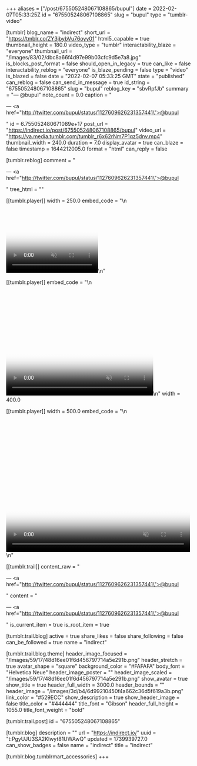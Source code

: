 +++
aliases = ["/post/675505248067108865/bupul"]
date = 2022-02-07T05:33:25Z
id = "675505248067108865"
slug = "bupul"
type = "tumblr-video"

[tumblr]
blog_name = "indirect"
short_url = "https://tmblr.co/ZY3jbybVu76oyy01"
html5_capable = true
thumbnail_height = 180.0
video_type = "tumblr"
interactability_blaze = "everyone"
thumbnail_url = "/images/83/02/dbc8a66f4d97e99b03cfc9d5e7a8.jpg"
is_blocks_post_format = false
should_open_in_legacy = true
can_like = false
interactability_reblog = "everyone"
is_blaze_pending = false
type = "video"
is_blazed = false
date = "2022-02-07 05:33:25 GMT"
state = "published"
can_reblog = false
can_send_in_message = true
id_string = "675505248067108865"
slug = "bupul"
reblog_key = "sbvRpfJb"
summary = "— @bupul"
note_count = 0.0
caption = "<p>— <a href=\"http://twitter.com/bupul/status/1127609626231357441\">@bupul</a></p>"
id = 6.755052480671089e+17
post_url = "https://indirect.io/post/675505248067108865/bupul"
video_url = "https://va.media.tumblr.com/tumblr_r6x62rNm7P1qz5dnv.mp4"
thumbnail_width = 240.0
duration = 7.0
display_avatar = true
can_blaze = false
timestamp = 1644212005.0
format = "html"
can_reply = false

[tumblr.reblog]
comment = "<p>— <a href=\"http://twitter.com/bupul/status/1127609626231357441\">@bupul</a></p>"
tree_html = ""

[[tumblr.player]]
width = 250.0
embed_code = "\n<video  id='embed-67b575929ab81370700692' class='crt-video crt-skin-default' width='250' height='188' poster='/images/a2/fd/9c63fd670334dbed12257c02e2c0.jpg' preload='none' muted data-crt-video data-crt-options='{\"autoheight\":null,\"duration\":7,\"hdUrl\":false,\"filmstrip\":{\"url\":\"/images/33/d2/228548d8d11903cd0799bbc61bb1.jpg\",\"width\":\"200\",\"height\":\"150\"}}' crossOrigin='anonymous' controls>\n    <source src=\"https://va.media.tumblr.com/tumblr_r6x62rNm7P1qz5dnv.mp4\" type=\"video/mp4\">\n</video>\n"

[[tumblr.player]]
embed_code = "\n<video  id='embed-67b575929ab81370700692' class='crt-video crt-skin-default' width='400' height='300' poster='/images/a2/fd/9c63fd670334dbed12257c02e2c0.jpg' preload='none' muted data-crt-video data-crt-options='{\"autoheight\":null,\"duration\":7,\"hdUrl\":false,\"filmstrip\":{\"url\":\"/images/33/d2/228548d8d11903cd0799bbc61bb1.jpg\",\"width\":\"200\",\"height\":\"150\"}}' crossOrigin='anonymous' controls>\n    <source src=\"https://va.media.tumblr.com/tumblr_r6x62rNm7P1qz5dnv.mp4\" type=\"video/mp4\">\n</video>\n"
width = 400.0

[[tumblr.player]]
width = 500.0
embed_code = "\n<video  id='embed-67b575929ab81370700692' class='crt-video crt-skin-default' width='500' height='375' poster='/images/a2/fd/9c63fd670334dbed12257c02e2c0.jpg' preload='none' muted data-crt-video data-crt-options='{\"autoheight\":null,\"duration\":7,\"hdUrl\":false,\"filmstrip\":{\"url\":\"/images/33/d2/228548d8d11903cd0799bbc61bb1.jpg\",\"width\":\"200\",\"height\":\"150\"}}' crossOrigin='anonymous' controls>\n    <source src=\"https://va.media.tumblr.com/tumblr_r6x62rNm7P1qz5dnv.mp4\" type=\"video/mp4\">\n</video>\n"

[[tumblr.trail]]
content_raw = "<p>— <a href=\"http://twitter.com/bupul/status/1127609626231357441\">@bupul</a></p>"
content = "<p>&mdash; <a href=\"http://twitter.com/bupul/status/1127609626231357441\">@bupul</a></p>"
is_current_item = true
is_root_item = true

[tumblr.trail.blog]
active = true
share_likes = false
share_following = false
can_be_followed = true
name = "indirect"

[tumblr.trail.blog.theme]
header_image_focused = "/images/59/17/48d16ee01f6d456797714a5e291b.png"
header_stretch = true
avatar_shape = "square"
background_color = "#FAFAFA"
body_font = "Helvetica Neue"
header_image_poster = ""
header_image_scaled = "/images/59/17/48d16ee01f6d456797714a5e291b.png"
show_avatar = true
show_title = true
header_full_width = 3000.0
header_bounds = ""
header_image = "/images/3d/b4/6d99210450f4a662c36d5f619a3b.png"
link_color = "#529ECC"
show_description = true
show_header_image = false
title_color = "#444444"
title_font = "Gibson"
header_full_height = 1055.0
title_font_weight = "bold"

[tumblr.trail.post]
id = "675505248067108865"

[tumblr.blog]
description = ""
url = "https://indirect.io/"
uuid = "t:PgyUJU3SA2Klwyt81UWAwQ"
updated = 1739939727.0
can_show_badges = false
name = "indirect"
title = "indirect"

[tumblr.blog.tumblrmart_accessories]
+++
